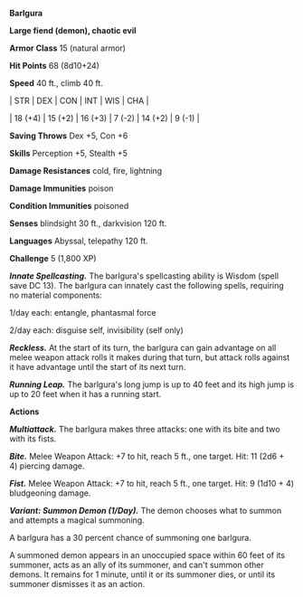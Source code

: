 **Barlgura**

**Large fiend (demon), chaotic evil**

**Armor Class** 15 (natural armor)

**Hit Points** 68 (8d10+24)

**Speed** 40 ft., climb 40 ft.

|   STR   |   DEX   |   CON   |   INT   |   WIS   |   CHA   |
  
| 18 (+4) | 15 (+2) | 16 (+3) | 7 (-2) | 14 (+2) | 9 (-1) |

**Saving Throws** Dex +5, Con +6

**Skills** Perception +5, Stealth +5

**Damage Resistances** cold, fire, lightning

**Damage Immunities** poison

**Condition Immunities** poisoned

**Senses** blindsight 30 ft., darkvision 120 ft.

**Languages** Abyssal, telepathy 120 ft.

**Challenge** 5 (1,800 XP)

***Innate Spellcasting.*** The barlgura's spellcasting ability is Wisdom (spell save DC 13). The barlgura can innately cast the following spells, requiring no material components: 

1/day each: entangle, phantasmal force

2/day each: disguise self, invisibility (self only)

***Reckless.*** At the start of its turn, the barlgura can gain advantage on all melee weapon attack rolls it makes during that turn, but attack rolls against it have advantage until the start of its next turn.

***Running Leap.*** The barlgura's long jump is up to 40 feet and its high jump is up to 20 feet when it has a running start.

**Actions**

***Multiattack.*** The barlgura makes three attacks: one with its bite and two with its fists.

***Bite.*** Melee Weapon Attack: +7 to hit, reach 5 ft., one target. Hit: 11 (2d6 + 4) piercing damage.

***Fist.*** Melee Weapon Attack: +7 to hit, reach 5 ft., one target. Hit: 9 (1d10 + 4) bludgeoning damage.

***Variant: Summon Demon (1/Day).*** The demon chooses what to summon and attempts a magical summoning.

A barlgura has a 30 percent chance of summoning one barlgura.

A summoned demon appears in an unoccupied space within 60 feet of its summoner, acts as an ally of its summoner, and can't summon other demons. It remains for 1 minute, until it or its summoner dies, or until its summoner dismisses it as an action.

